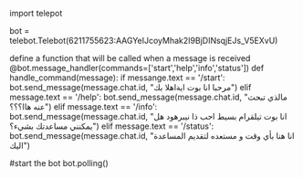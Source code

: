 import telepot

bot = telebot.Telebot(6211755623:AAGYeIJcoyMhak2I9BjDINsqjEJs_V5EXvU)


define a function that will be called when a message is received
@bot.message_handler(commands=['start','help','info','status'])
def handle_command(message):
if messange.text == '/start':
bot.send_message(message.chat.id, "مرحبا انا بوت ايةاهلا بك")
elif message.text == '/help':
bot.send_message(message.chat.id, "مالذي تبحث عنه هاا؟؟؟")
elif message.text == '/info':
bot.send_message(message.chat.id, "انا بوت تيلقرام بسيط احب ذا نيبرهود هل يمكنني مساعدتك بشيء؟")
elif message.text == '/status':
bot.send_message(message.chat.id, "انا هنا بأي وقت و مستعده لتقديم المساعدة اليك")

#start the bot
bot.polling()
